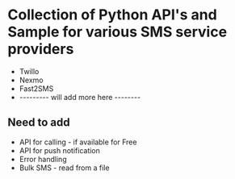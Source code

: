 # Collection of Python API's and Sample for various SMS service providers
* Twillo 
* Nexmo 
* Fast2SMS 
* --------- will add more here --------

## Need to add 
* API for calling - if available for Free 
* API for push notification 
* Error handling 
* Bulk SMS - read from a file   
